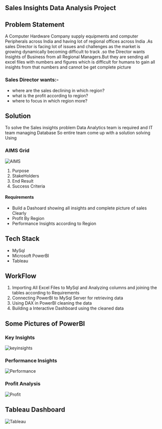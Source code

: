 ## Sales Insights Data Analysis Project

## Problem Statement
A Computer Hardware Company supply equipments and computer Peripherals across India and having lot of regional offices across India .As sales Director is facing lot of issues and challenges as the market is growing dynamically becoming difficult to track .so the Director wants Insights of Business from all Regional Managers.But they are sending all excel files with numbers and figures which is difficult for humans to gain all insights from that numbers and cannot be get complete picture

### Sales Director wants:-

- where are the sales declining in which region?
- what is the profit according to region?
- where to focus in which region more?

## Solution

To solve the Sales insights problem Data Analytics team is required and IT team managing Database So entire team come up with a solution solving Using 
### AIMS Grid
![AIMS](https://user-images.githubusercontent.com/33232053/116536821-080d0880-a903-11eb-97be-3ae41b4d8e0b.PNG)
1. Purpose
2. StakeHolders
3. End Result
4. Success Criteria

#### Requirements
* Build a Dashoard showing all insights and complete picture of sales Clearly
* Profit By Region
* Performance Insights according to Region

## Tech Stack
* MySql
* Microsoft PowerBI
* Tableau

## WorkFlow
1. Importing All Excel Files to MySql and Analyzing columns and joining the tables according to Requirements
2. Connecting PowerBI to MySql Server for retrieving data
3. Using DAX in PowerBI cleaning the data 
4. Building a Interactive Dashboard using the cleaned data

## Some Pictures of PowerBI
### Key Insights
![keyinsights](https://user-images.githubusercontent.com/33232053/116537190-879ad780-a903-11eb-975e-cb56247e4d47.PNG)
### Performance Insights
![Performance](https://user-images.githubusercontent.com/33232053/116537248-9ed9c500-a903-11eb-94b8-734003c4df59.PNG)
### Profit Analysis
![Profit](https://user-images.githubusercontent.com/33232053/116537316-b1ec9500-a903-11eb-8a9a-1e94d8682f10.PNG)


## Tableau Dashboard
![Tableau](https://user-images.githubusercontent.com/33232053/116537373-c3ce3800-a903-11eb-8ed2-52c40c958ee4.PNG)






